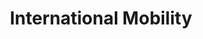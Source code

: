 ---
layout: archive
title: "International Mobility"
permalink: /international/
author_profile: true
---